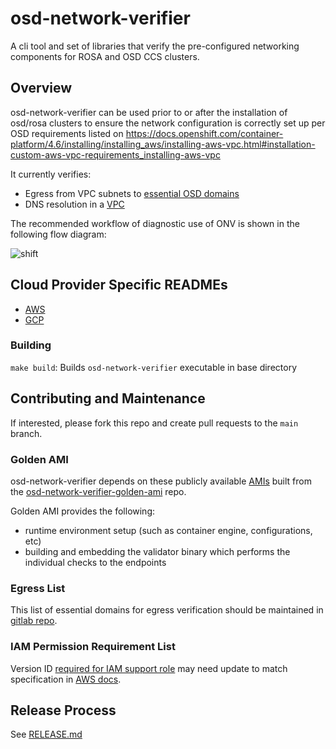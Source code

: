 # osd-network-verifier

A cli tool and set of libraries that
verify the pre-configured networking components
for ROSA and OSD CCS clusters.

## Overview

osd-network-verifier can be used prior to or after the installation
of osd/rosa clusters to ensure the network configuration
is correctly set up per OSD requirements listed on https://docs.openshift.com/container-platform/4.6/installing/installing_aws/installing-aws-vpc.html#installation-custom-aws-vpc-requirements_installing-aws-vpc

It currently verifies:
- Egress from VPC subnets to [essential OSD domains](https://docs.openshift.com/rosa/rosa_install_access_delete_clusters/rosa_getting_started_iam/rosa-aws-prereqs.html#osd-aws-privatelink-firewall-prerequisites_prerequisites)
- DNS resolution in a [VPC](https://docs.openshift.com/container-platform/4.10/installing/installing_aws/installing-aws-vpc.html)

The recommended workflow of diagnostic use of ONV is shown in the following flow diagram:

![shift](https://user-images.githubusercontent.com/87340776/168323039-ec5269a8-2cf9-44db-ab5f-e490c88d4342.jpg)

## Cloud Provider Specific READMEs
-  [AWS](docs/aws/aws.md)
-  [GCP](docs/gcp/gcp.md)

### Building
`make build`: Builds `osd-network-verifier` executable in base directory

## Contributing and Maintenance
If interested, please fork this repo and create pull requests to the `main` branch.

### Golden AMI
osd-network-verifier depends on these publicly available [AMIs](https://github.com/openshift/osd-network-verifier/blob/612be8c5b0ef8ac01e8018eca15dd143ab31cd1f/pkg/verifier/aws/aws_verifier.go#L25-L45) built from the [osd-network-verifier-golden-ami](https://gitlab.cee.redhat.com/service/osd-network-verifier-golden-ami) repo.

Golden AMI provides the following:
- runtime environment setup (such as container engine, configurations, etc)
- building and embedding the validator binary which performs the individual checks to the endpoints

### Egress List

This list of essential domains for egress verification should be maintained in [gitlab repo](https://gitlab.cee.redhat.com/service/osd-network-verifier-golden-ami/-/blob/master/build/config/config.yaml).

### IAM Permission Requirement List

Version ID [required for IAM support role](docs/aws/aws.md#iam-support-role) may need update to match specification in [AWS docs](https://docs.aws.amazon.com/IAM/latest/UserGuide/reference_policies_elements_version.html).

## Release Process

See [RELEASE.md](./RELEASE.md)